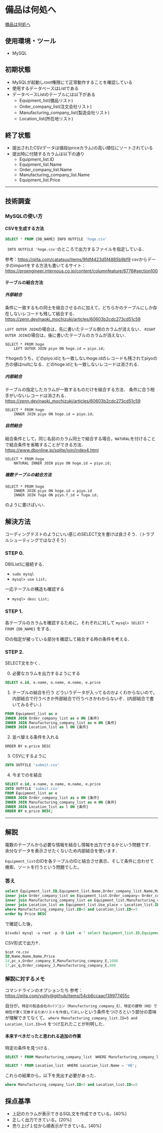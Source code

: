 # 備品は何処へ

[備品は何処へ](https://blog.icttoracon.net/2020/11/02/%e5%82%99%e5%93%81%e3%81%af%e4%bd%95%e5%87%a6%e3%81%b8/)

## 使用環境・ツール
- MySQL

## 初期状態
- MySQLが起動しroot権限にて正常動作することを確認している
- 使用するデータベースはListである
- データベースListのテーブルには以下がある
    - Equipment_list(備品リスト)
    - Order_company_list(注文会社リスト)
    - Manufacturing_company_list(製造会社リスト)
    - Location_list(所在地リスト)

## 終了状態
- 提出されたCSVデータは値段(priceカラム)の高い順位にソートされている
- 提出時に付随するカラムは以下の通り
    - Equipment_list.ID
    - Equipment_list.Name
    - Order_company_list.Name
    - Manufacturing_company_list.Name
    - Equipment_list.Price

----

## 技術調査

### MySQLの使い方

#### CSVを生成する方法

``` sql
SELECT * FROM {DB_NAME} INFO OUTFILE 'hoge.csv'
```
` INTO OUTFILE 'hoge.csv'`のところで出力するファイルを指定している．

参考：https://qiita.com/catatsuy/items/9fdf4423d5f4885b9bf9
csvからデータのimportをする方法も書いてるサイト：
https://proengineer.internous.co.jp/content/columnfeature/6776#section100

#### テーブルの結合方法

##### 外部結合
条件に一致するもの同士を結合させるのに加えて，どちらかのテーブルにしか存在しないレコードも残して結合する． https://zenn.dev/naoki_mochizuki/articles/60603b2cdc273cd51c59

`LEFT OUTER JOIN`の場合は，先に書いたテーブル側のカラムが消えない．
`RIGHT OUTER JOIN`の場合は，後に書いたテーブルのカラムが消えない．

```
SELECT * FROM hoge
    LEFT OUTER JOIN piyo ON hoge.id = piyo.id;
```

↑hogeのうち，どのpiyo.idとも一致しないhoge.idのレコードも残されてpiyoの方の値はnullになる．どのhoge.idとも一致しないレコードは消される．

##### 内部結合

テーブルの指定したカラムが一致するものだけを結合する方法．
条件に合う相手がいないレコードは消される． https://zenn.dev/naoki_mochizuki/articles/60603b2cdc273cd51c59

```
SELECT * FROM hoge
    INNER JOIN piyo ON hoge.id = piyo.id;
```

##### 自然結合

結合条件として，同じ名前のカラム同士で結合する場合，`NATURAL`を付けることで結合条件を省略することができる方法． https://www.dbonline.jp/sqlite/join/index4.html

```
SELECT * FROM hoge
    NATURAL INNER JOIN piyo ON hoge.id = piyo.id;
```

##### 複数テーブルの結合方法

```
SELECT * FROM hoge
    INNER JOIN piyo ON hoge.id = piyo.id
    INNER JOIN fuga ON piyo.f_id = fuga.id;
```

のように書けばいい．

## 解決方法
コーディングテストのようにいい感じのSELECT文を書けば良さそう．（トラブルシューティングではなさそう）

### STEP 0.
DB(List)に接続する．

- `sudo mysql`
- `mysql> use List;`

一応テーブルの構造も確認する

- `mysql> desc List;`

### STEP 1.
各テーブルのカラムを確認するために，それぞれに対して
`mysql> SELECT * FROM {DB_NAME}` をする．

IDの指定が被っている部分を確認して結合する時の条件を考える．

### STEP 2.
SELECT文をかく．

0. 必要なカラムを出力するようにする

``` sql
SELECT e.id, e.name, o.name, m.name, e.price
```

1. テーブルの結合を行う
どういうデータが入ってるのかよくわからないので，内部結合で行うべきか外部結合で行うべきかわからないぞ．(内部結合で書いてみるぞい．)

``` sql
FROM Equipment_list as e 
INNER JOIN Order_company_list as o ON {条件} 
INNER JOIN Manufacturing_company_list as m ON {条件}
INNER JOIN Location_list as l ON {条件}
```

2. 並べ替える条件を入れる

```
ORDER BY e.price DESC
```

3. CSVにするように

``` sql
INTO OUTFILE 'submit.csv'
```

4. 今までのを結合 

``` sql
SELECT e.id, e.name, o.name, m.name, e.price
INTO OUTFILE 'submit.csv'
FROM Equipment_list as e 
INNER JOIN Order_company_list as o ON {条件} 
INNER JOIN Manufacturing_company_list as m ON {条件}
INNER JOIN Location_list as l ON {条件}
ORDER BY e.price DESC;
```

---- 

## 解説

複数のテーブルから必要な情報を結合し情報を出力できるかという問題です．
余分なデータを表示させたくないため内部結合を使います．

`Equipment_list`のIDを各テーブルのIDと結合させ表示、そして条件に合わせて検索、ソートを行うという問題でした。

### 答え

``` sql
select Equipment_list.ID,Equipment_list.Name,Order_company_list.Name,Manufacturing_company_list.Name,Equipment_list.Date,Equipment_list.Price  from Equipment_list 
inner join Order_company_list on Equipment_list.Order_company= Order_company_list.ID
inner join Manufacturing_company_list on Equipment_list.Manufacturing_campany = Manufacturing_company_list.ID
inner join Location_list on Equipment_list.Use_place = Location_list.ID
where Manufacturing_company_list.ID=5 and Location_list.ID<=5
order by Price DESC
```

で確認した後，

``` sql 
$(sudo) mysql -u root -p -D List -e " select Equipment_list.ID,Equipment_list.Name,Order_company_list.Name,Manufacturing_company_list.Name,Equipment_list.Price  from Equipment_list inner join Order_company_list on Equipment_list.Order_company= Order_company_list.ID inner join Manufacturing_company_list on Equipment_list.Manufacturing_company = Manufacturing_company_list.ID inner join Location_list on Equipment_list.Use_place = Location_list.ID where Manufacturing_company_list.ID=5 and Location_list.ID<=5 order by Price DESC;" |sed 's/\t/,/g'> re.csv
```

CSV形式で出力↑．

``` sql
$cat re.csv
ID,Name,Name,Name,Price
24,pc_x,Order_company_E,Manufacturing_company_E,1600
17,pc_q,Order_company_J,Manufacturing_company_E,800
```

### 解説に対するメモ

コマンドラインのオプションたち
参考：https://qiita.com/yulily@github/items/54cb6ccaacf39977455c

自分が，`特定の製造会社のパソコン（Manufacturing_company_E）、特定の建物（HQ）で相性が悪く交換するためリストを作成してほしい`という条件をつけろという部分の意味が理解できてなくて， `where Manufacturing_company_list.ID=5 and Location_list.ID<=5` をつけ忘れたことが判明した．

#### 本来すべきだったと思われる追加の作業

特定の条件を見つける．

```sql
SELECT * FROM Manufacturing_company_list　WHERE Manufacturing_company_list.Name = 'Manufacturing_company_E';
```

```sql
SELECT * FROM Location_list　WHERE Location_list.Name = 'HQ';
```

これらの結果から，以下を見出す必要があった．

```sql
where Manufacturing_company_list.ID=5 and Location_list.ID<=5
```

## 採点基準
- 上記のカラムが表示できるSQL文を作成できている。[40%]
- 正しく出力できている。[20%]
- 売り上げ１位から順表示ができている。[40%]